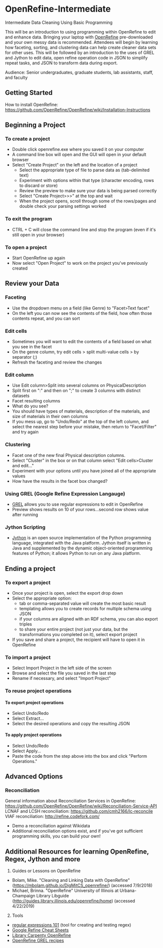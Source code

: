 # OpenRefine-Intermediate
Intermediate Data Cleaning Using Basic Programming

This will be an introduction to using programming within OpenRefine to edit and enhance data. Bringing your laptop 
with [OpenRefine](http://openrefine.org/download.html) pre-downloaded and your own messy data is recommended. Attendees will 
begin by learning how faceting, sorting, and clustering data can help create cleaner data sets for other uses. This will be
followed by an introduction to the uses of GREL and Jython to edit data, open refine operation code in JSON to simplify repeat 
tasks, and JSON to transform data during export.

Audience: Senior undergraduates, graduate students, lab assistants, staff, and faculty

## Getting Started
How to install OpenRefine: https://github.com/OpenRefine/OpenRefine/wiki/Installation-Instructions

## Beginning a Project
### To create a project 
* Double click openrefine.exe where you saved it on your computer
* A command line box will open and the GUI will open in your default browser
* Select "Create Project" on the left and the location of a project 
  * Select the appropriate type of file to parse data as (tab-delimited text)
  * Experiment with options within that type (character encoding, rows to discard or store)
  * Review the preview to make sure your data is being parsed correctly
  * Select "Create Project>>>" at the top and wait
  * When the project opens, scroll through some of the rows/pages and double check your parsing settings worked
### To exit the program
* CTRL + C will close the command line and stop the program (even if it's still open in your browser)
### To open a project
* Start OpenRefine up again
* Now select "Open Project" to work on the project you've previously created

## Review your Data
### Faceting
* Use the dropdown menu on a field (like Genre) to "Facet>Text facet"
* On the left you can now see the contents of the field, how often those contents repeat, and you can sort

### Edit cells
* Sometimes you will want to edit the contents of a field based on what you see in the facet
* On the genre column, try edit cells > split multi-value cells > by separator (;)
* Refresh the faceting and review the changes

### Edit column
* Use Edit column>Split into several columns on PhysicalDescription
* Split first on ":" and then on ";" to create 3 columns with distinct datasets
* Facet resulting columns
* What do you see?
* You should have types of materials, description of the materials, and size of materials in their own columns
* If you mess up, go to "Undo/Redo" at the top of the left column, and select the nearest step before your mistake, 
then return to "Facet/Filter" and try again

### Clustering
* Facet one of the new final Physical description columns.
* Select "Cluster" in the box or on that column select "Edit cells>Cluster and edit..."
* Experiment with your options until you have joined all of the appropriate values
* How have the results in the facet box changed?

### Using GREL (Google Refine Expression Langauge)
* [GREL](https://github.com/OpenRefine/OpenRefine/wiki/Understanding-Expressions) allows you to use regular expressions to edit in OpenRefine 
* Preview shows results on 10 of your rows...second row shows value after running

### Jython Scripting
* [Jython](https://www.jython.org/) is an open source implementation of the Python programming language, integrated with the Java platform. Jython itself is written in Java and supplemented by the dynamic object-oriented programming features of Python; it allows Python to run on any Java platform.

## Ending a project
### To export a project
* Once your project is open, select the export drop down
* Select the appropriate option:
  * tab or comma-separated value will create the most basic result
  * templating allows you to create records for multiple schema using JSON
  * if your columns are aligned with an RDF schema, you can also export triples
  * to share your entire project (not just your data, but the transformations you completed on it), select export project
* If you save and share a project, the recipient will have to open it in OpenRefine
### To import a project
* Select Import Project in the left side of the screen
* Browse and select the file you saved in the last step
* Rename if necessary, and select "Import Project"
### To reuse project operations
#### To export project operations
* Select Undo/Redo
* Select Extract...
* Select the desired operations and copy the resulting JSON
#### To apply project operations
* Select Undo/Redo
* Select Apply...
* Paste the code from the step above into the box and click "Perform Operations."

## Advanced Options
### Reconciliation
General information about Reconciliation Services in OpenRefine: https://github.com/OpenRefine/OpenRefine/wiki/Reconciliation-Service-API
LCNAF and LCSH reconciliation: https://github.com/cmh2166/lc-reconcile
VIAF reconciliation: http://refine.codefork.com/

* Demo a reconciliation against Wikidata
* Additional reconciliation options exist, and if you've got sufficient programming skills, you can build your own!

## Additional Resources for learning OpenRefine, Regex, Jython and more
1. Guides or Lessons on OpenRefine
* Bolam, Mike. "Cleaning and Linking Data with OpenRefine" (https://mbolam.github.io/DigMitCS_openrefine/) (accessed 7/9/2018)
* Michael, Brinna. "OpenRefine" University of Illinois at Urbana-Champaign Library Libguide (http://guides.library.illinois.edu/openrefine/home) (accessed 4/22/2019)
2. Tools
* [regular expressions 101](https://regex101.com/) (tool for creating and testing regex)
* [Google Refine Cheat Sheets](http://arcadiafalcone.net/GoogleRefineCheatSheets.pdf)
* [Library Carpenty OpenRefine](https://data-lessons.github.io/library-openrefine/07-using-transformations/)
* [OpenRefine GREL recipes](https://github.com/OpenRefine/OpenRefine/wiki/Recipes)


